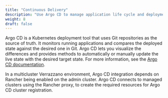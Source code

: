 ```yaml
---
title: "Continuous Delivery"
description: "Use Argo CD to manage application life cycle and deployment"
weight: 8
draft: false
---
```

Argo CD is a Kubernetes deployment tool that uses Git repositories as the source of truth. It monitors running applications and compares the deployed state against the desired one in Git. Argo CD lets you visualize the differences and provides methods to automatically or manually update the live state with the desired target state. For more information, see the [Argo CD documentation](https://argo-cd.readthedocs.io/en/stable/).

In a multicluster Verrazzano environment, Argo CD integration depends on Rancher being enabled on the admin cluster. Argo CD connects to managed clusters using the Rancher proxy, to create the required resources for Argo CD cluster registration.
